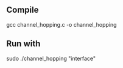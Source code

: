 ## Compile
gcc channel_hopping.c -o channel_hopping
## Run with 
sudo ./channel_hopping "interface"
